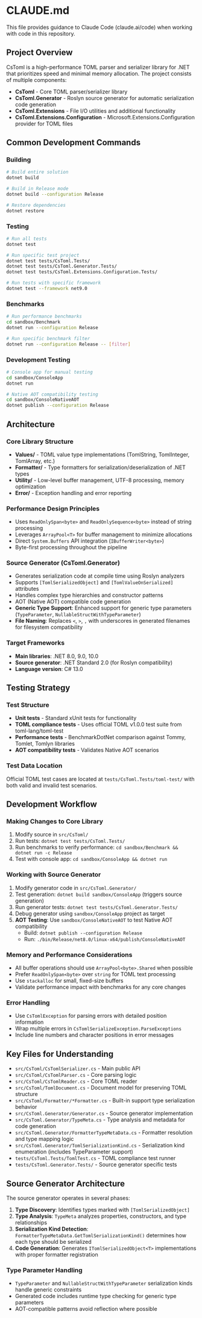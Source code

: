 # CLAUDE.md

This file provides guidance to Claude Code (claude.ai/code) when working with code in this repository.

## Project Overview

CsToml is a high-performance TOML parser and serializer library for .NET that prioritizes speed and minimal memory allocation. The project consists of multiple components:

- **CsToml** - Core TOML parser/serializer library
- **CsToml.Generator** - Roslyn source generator for automatic serialization code generation
- **CsToml.Extensions** - File I/O utilities and additional functionality
- **CsToml.Extensions.Configuration** - Microsoft.Extensions.Configuration provider for TOML files

## Common Development Commands

### Building
```bash
# Build entire solution
dotnet build

# Build in Release mode
dotnet build --configuration Release

# Restore dependencies
dotnet restore
```

### Testing
```bash
# Run all tests
dotnet test

# Run specific test project
dotnet test tests/CsToml.Tests/
dotnet test tests/CsToml.Generator.Tests/
dotnet test tests/CsToml.Extensions.Configuration.Tests/

# Run tests with specific framework
dotnet test --framework net9.0
```

### Benchmarks
```bash
# Run performance benchmarks
cd sandbox/Benchmark
dotnet run --configuration Release

# Run specific benchmark filter
dotnet run --configuration Release -- [filter]
```

### Development Testing
```bash
# Console app for manual testing
cd sandbox/ConsoleApp
dotnet run

# Native AOT compatibility testing
cd sandbox/ConsoleNativeAOT
dotnet publish --configuration Release
```

## Architecture

### Core Library Structure
- **Values/** - TOML value type implementations (TomlString, TomlInteger, TomlArray, etc.)
- **Formatter/** - Type formatters for serialization/deserialization of .NET types
- **Utility/** - Low-level buffer management, UTF-8 processing, memory optimization
- **Error/** - Exception handling and error reporting

### Performance Design Principles
- Uses `ReadOnlySpan<byte>` and `ReadOnlySequence<byte>` instead of string processing
- Leverages `ArrayPool<T>` for buffer management to minimize allocations
- Direct `System.Buffers` API integration (`IBufferWriter<byte>`)
- Byte-first processing throughout the pipeline

### Source Generator (CsToml.Generator)
- Generates serialization code at compile time using Roslyn analyzers
- Supports `[TomlSerializedObject]` and `[TomlValueOnSerialized]` attributes
- Handles complex type hierarchies and constructor patterns
- AOT (Native AOT) compatible code generation
- **Generic Type Support**: Enhanced support for generic type parameters (`TypeParameter`, `NullableStructWithTypeParameter`)
- **File Naming**: Replaces `<`, `>`, `,` with underscores in generated filenames for filesystem compatibility

### Target Frameworks
- **Main libraries**: .NET 8.0, 9.0, 10.0
- **Source generator**: .NET Standard 2.0 (for Roslyn compatibility)
- **Language version**: C# 13.0

## Testing Strategy

### Test Structure
- **Unit tests** - Standard xUnit tests for functionality
- **TOML compliance tests** - Uses official TOML v1.0.0 test suite from toml-lang/toml-test
- **Performance tests** - BenchmarkDotNet comparison against Tommy, Tomlet, Tomlyn libraries
- **AOT compatibility tests** - Validates Native AOT scenarios

### Test Data Location
Official TOML test cases are located at `tests/CsToml.Tests/toml-test/` with both valid and invalid test scenarios.

## Development Workflow

### Making Changes to Core Library
1. Modify source in `src/CsToml/`
2. Run tests: `dotnet test tests/CsToml.Tests/`
3. Run benchmarks to verify performance: `cd sandbox/Benchmark && dotnet run -c Release`
4. Test with console app: `cd sandbox/ConsoleApp && dotnet run`

### Working with Source Generator
1. Modify generator code in `src/CsToml.Generator/`
2. Test generation: `dotnet build sandbox/ConsoleApp` (triggers source generation)
3. Run generator tests: `dotnet test tests/CsToml.Generator.Tests/`
4. Debug generator using `sandbox/ConsoleApp` project as target
5. **AOT Testing**: Use `sandbox/ConsoleNativeAOT` to test Native AOT compatibility
   - Build: `dotnet publish --configuration Release`
   - Run: `./bin/Release/net8.0/linux-x64/publish/ConsoleNativeAOT`

### Memory and Performance Considerations
- All buffer operations should use `ArrayPool<byte>.Shared` when possible
- Prefer `ReadOnlySpan<byte>` over `string` for TOML text processing
- Use `stackalloc` for small, fixed-size buffers
- Validate performance impact with benchmarks for any core changes

### Error Handling
- Use `CsTomlException` for parsing errors with detailed position information
- Wrap multiple errors in `CsTomlSerializeException.ParseExceptions`
- Include line numbers and character positions in error messages

## Key Files for Understanding

- `src/CsToml/CsTomlSerializer.cs` - Main public API
- `src/CsToml/CsTomlParser.cs` - Core parsing logic
- `src/CsToml/CsTomlReader.cs` - Core TOML reader
- `src/CsToml/TomlDocument.cs` - Document model for preserving TOML structure
- `src/CsToml/Formatter/*Formatter.cs` - Built-in support type serialization behavior
- `src/CsToml.Generator/Generator.cs` - Source generator implementation
- `src/CsToml.Generator/TypeMeta.cs` - Type analysis and metadata for code generation
- `src/CsToml.Generator/FormatterTypeMetaData.cs` - Formatter resolution and type mapping logic
- `src/CsToml.Generator/TomlSerializationKind.cs` - Serialization kind enumeration (includes TypeParameter support)
- `tests/CsToml.Tests/TomlTest.cs` - TOML compliance test runner
- `tests/CsToml.Generator.Tests/` - Source generator specific tests

## Source Generator Architecture

The source generator operates in several phases:

1. **Type Discovery**: Identifies types marked with `[TomlSerializedObject]`
2. **Type Analysis**: `TypeMeta` analyzes properties, constructors, and type relationships
3. **Serialization Kind Detection**: `FormatterTypeMetaData.GetTomlSerializationKind()` determines how each type should be serialized
4. **Code Generation**: Generates `ITomlSerializedObject<T>` implementations with proper formatter registration

### Type Parameter Handling
- `TypeParameter` and `NullableStructWithTypeParameter` serialization kinds handle generic constraints
- Generated code includes runtime type checking for generic type parameters
- AOT-compatible patterns avoid reflection where possible